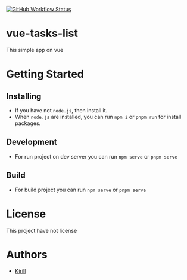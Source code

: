 [![GitHub Workflow Status](https://img.shields.io/github/workflow/status/steelWinds/vue-tasks-list/deploy-action)](https://actions-badge.atrox.dev/steelWinds/starterkit-gulp-config/goto?ref=main)

# vue-tasks-list

This simple app on vue

# Getting Started 

## Installing 

- If you have not ```node.js```, then install it.
- When ```node.js``` are installed, you can run ```npm i``` or ```pnpm run``` for install packages.

## Development

- For run project on dev server you can run ```npm serve``` or ```pnpm serve```

## Build

- For build project you can run ```npm serve``` or ```pnpm serve```

# License

This project have not license

# Authors

- [Kirill](https://github.com/steelWinds)
